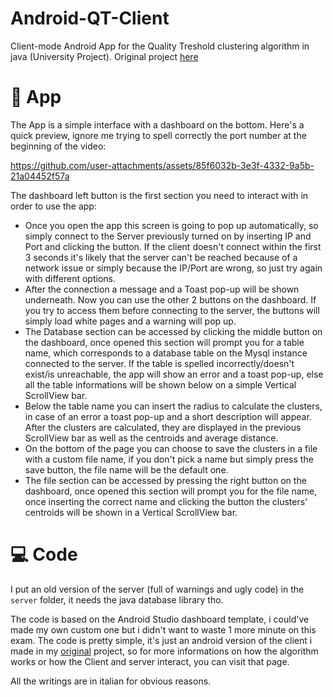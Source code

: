 # Android-QT-Client
Client-mode Android App for the Quality Treshold clustering algorithm in java (University Project). Original project [here](https://github.com/Hue-Jhan/Quality-Treshold-clustering)

# 📱 App

The App is a simple interface with a dashboard on the bottom. Here's a quick preview, ignore me trying to spell correctly the port number at the beginning of the video:


https://github.com/user-attachments/assets/85f6032b-3e3f-4332-9a5b-21a04452f57a



The dashboard left button is the first section you need to interact with in order to use the app:
- Once you open the app this screen is going to pop up automatically, so simply connect to the Server previously turned on by inserting IP and Port and clicking the button. If the client doesn't connect within the first 3 seconds it's likely that the server can't be reached because of a network issue or simply because the IP/Port are wrong, so just try again with different options.
- After the connection a message and a Toast pop-up will be shown underneath. Now you can use the other 2 buttons on the dashboard. If you try to access them before connecting to the server, the buttons will simply load white pages and a warning will pop up.
- The Database section can be accessed by clicking the middle button on the dashboard, once opened this section will prompt you for a table name, which corresponds to a database table on the Mysql instance connected to the server. If the table is spelled incorrectly/doesn't exist/is unreachable, the app will show an error and a toast pop-up, else all the table informations will be shown below on a simple Vertical ScrollView bar.
- Below the table name you can insert the radius to calculate the clusters, in case of an error a toast pop-up and a short description will appear. After the clusters are calculated, they are displayed in the previous ScrollView bar as well as the centroids and average distance.
- On the bottom of the page you can choose to save the clusters in a file with a custom file name, if you don't pick a name but simply press the save button, the file name will be the default one.
- The file section can be accessed by pressing the right button on the dashboard, once opened this section will prompt you for the file name, once inserting the correct name and clicking the button the clusters' centroids will be shown in a Vertical ScrollView bar.


# 💻 Code

I put an old version of the server (full of warnings and ugly code) in the ```server``` folder, it needs the java database library tho.

The code is based on the Android Studio dashboard template, i could've made my own custom one but i didn't want to waste 1 more minute on this exam. The code is pretty simple, it's just an android version of the client i made in my [original](https://github.com/Hue-Jhan/Quality-Treshold-clustering) project, so for more informations on how the algorithm works or how the Client and server interact, you can visit that page.

All the writings are in italian for obvious reasons.
